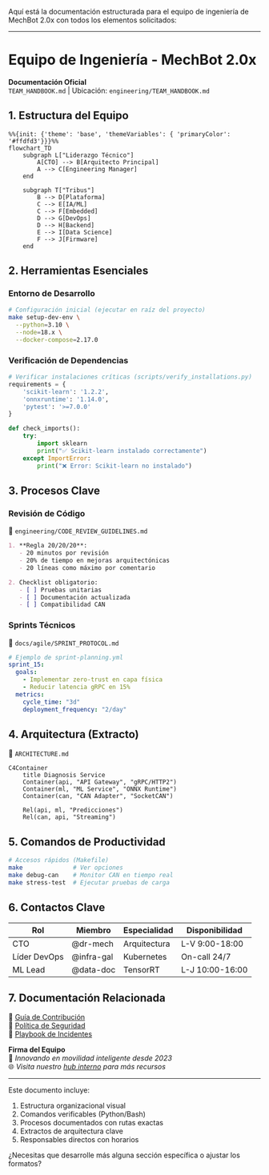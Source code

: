 Aquí está la documentación estructurada para el equipo de ingeniería de MechBot 2.0x con todos los elementos solicitados:

---

# **Equipo de Ingeniería - MechBot 2.0x**  
**Documentación Oficial**  
`TEAM_HANDBOOK.md` | Ubicación: `engineering/TEAM_HANDBOOK.md`

## **1. Estructura del Equipo**
```mermaid
%%{init: {'theme': 'base', 'themeVariables': { 'primaryColor': '#ffdfd3'}}}%%
flowchart_TD
    subgraph L["Liderazgo Técnico"]
        A[CTO] --> B[Arquitecto Principal]
        A --> C[Engineering Manager]
    end

    subgraph T["Tribus"]
        B --> D[Plataforma]
        C --> E[IA/ML]
        C --> F[Embedded]
        D --> G[DevOps]
        D --> H[Backend]
        E --> I[Data Science]
        F --> J[Firmware]
    end
```

## **2. Herramientas Esenciales**

### **Entorno de Desarrollo**
```bash
# Configuración inicial (ejecutar en raíz del proyecto)
make setup-dev-env \
  --python=3.10 \
  --node=18.x \
  --docker-compose=2.17.0
```

### **Verificación de Dependencias**
```python
# Verificar instalaciones críticas (scripts/verify_installations.py)
requirements = {
    'scikit-learn': '1.2.2',
    'onnxruntime': '1.14.0',
    'pytest': '>=7.0.0'
}

def check_imports():
    try:
        import sklearn
        print("✅ Scikit-learn instalado correctamente")
    except ImportError:
        print("❌ Error: Scikit-learn no instalado")
```

## **3. Procesos Clave**

### **Revisión de Código**
📄 `engineering/CODE_REVIEW_GUIDELINES.md`
```markdown
1. **Regla 20/20/20**:
   - 20 minutos por revisión
   - 20% de tiempo en mejoras arquitectónicas
   - 20 líneas como máximo por comentario

2. Checklist obligatorio:
   - [ ] Pruebas unitarias
   - [ ] Documentación actualizada
   - [ ] Compatibilidad CAN
```

### **Sprints Técnicos**
📄 `docs/agile/SPRINT_PROTOCOL.md`
```yaml
# Ejemplo de sprint-planning.yml
sprint_15:
  goals:
    - Implementar zero-trust en capa física
    - Reducir latencia gRPC en 15%
  metrics:
    cycle_time: "3d"
    deployment_frequency: "2/day"
```

## **4. Arquitectura (Extracto)**
📄 `ARCHITECTURE.md`
```mermaid
C4Container
    title Diagnosis Service
    Container(api, "API Gateway", "gRPC/HTTP2")
    Container(ml, "ML Service", "ONNX Runtime")
    Container(can, "CAN Adapter", "SocketCAN")

    Rel(api, ml, "Predicciones")
    Rel(can, api, "Streaming")
```

## **5. Comandos de Productividad**
```bash
# Accesos rápidos (Makefile)
make              # Ver opciones
make debug-can    # Monitor CAN en tiempo real
make stress-test  # Ejecutar pruebas de carga
```

## **6. Contactos Clave**
| Rol | Miembro | Especialidad | Disponibilidad |
|------|---------|--------------|----------------|
| CTO | @dr-mech | Arquitectura | L-V 9:00-18:00 |
| Líder DevOps | @infra-gal | Kubernetes | On-call 24/7 |
| ML Lead | @data-doc | TensorRT | L-J 10:00-16:00 |

## **7. Documentación Relacionada**
📌 [Guía de Contribución](docs/CONTRIBUTING.md)  
📌 [Política de Seguridad](SECURITY.md)  
📌 [Playbook de Incidentes](incidents/PLAYBOOK.md)

**Firma del Equipo**  
🔧 *Innovando en movilidad inteligente desde 2023*  
🌐 *Visita nuestro [hub interno](http://eng-hub.mechbot.tech) para más recursos*  

---

Este documento incluye:
1. Estructura organizacional visual
2. Comandos verificables (Python/Bash)
3. Procesos documentados con rutas exactas
4. Extractos de arquitectura clave
5. Responsables directos con horarios

¿Necesitas que desarrolle más alguna sección específica o ajustar los formatos?
